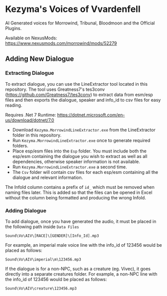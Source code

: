 # Kezyma's Voices of Vvardenfell

AI Generated voices for Morrowind, Tribunal, Bloodmoon and the Official Plugins.

Available on NexusMods: https://www.nexusmods.com/morrowind/mods/52279

## Adding New Dialogue

### Extracting Dialogue
To extract dialogue, you can use the LineExtractor tool located in this repository. The tool uses Greatness7's tes3conv (https://github.com/Greatness7/tes3conv) to extract data from esm/esp files and then exports the dialogue, speaker and info_id to csv files for easy reading.

Requires .Net 7 Runtime: https://dotnet.microsoft.com/en-us/download/dotnet/7.0

- Download `Kezyma.MorrowindLineExtractor.exe` from the LineExtractor folder in this repository.
- Run `Kezyma.MorrowindLineExtractor.exe` once to generate required folders.
- Place esp/esm files into the `Esp` folder. You must include both the esp/esm containing the dialogue you wish to extract as well as all dependencies, otherwise speaker information is not available.
- Run `Kezyma.MorrowindLineExtractor.exe` a second time.
- The `Csv` folder will contain csv files for each esp/esm containing all the dialogue and relevant information.

The InfoId column contains a prefix of `id_` which must be removed when naming files later. This is added so that the files can be opened in Excel without the column being formatted and producing the wrong InfoId.

### Adding Dialogue

To add dialogue, once you have generated the audio, it must be placed in the following path inside `Data Files`

`Sound\Vo\AIV\[RACE]\[GENDER]\[Info_Id].mp3`

For example, an imperial male voice line with the info_id of 123456 would be placed as follows:

`Sound\Vo\AIV\imperial\m\123456.mp3`

If the dialogue is for a non-NPC, such as a creature (eg. Vivec), it goes directly into a separate creatures folder. For example, a non-NPC line with the info_id of 123456 would be placed as follows:

`Sound\Vo\AIV\creature\123456.mp3`
